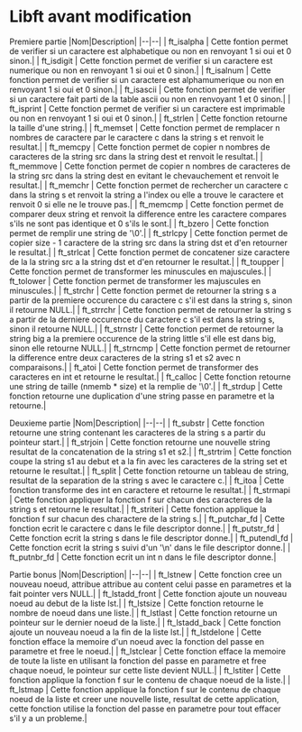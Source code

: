 # Libft avant modification
Premiere partie
|Nom|Description|
|--|--|
| ft_isalpha | Cette fontion permet de verifier si un caractere est alphabetique ou non en renvoyant 1 si oui et 0 sinon.|
| ft_isdigit | Cette fonction permet de verifier si un caractere est numerique ou non en renvoyant 1 si oui et 0 sinon.|
| ft_isalnum | Cette fonction permet de verifier si un caractere est alphamumerique ou non en renvoyant 1 si oui et 0 sinon.|
| ft_isascii | Cette fonction permet de verifier si un caractere fait parti de la table ascii ou non en renvoyant 1 et 0 sinon.|
| ft_isprint | Cette fonction permet de verifier si un caractere est imprimable ou non en renvoyant 1 si oui et 0 sinon.|
| ft_strlen | Cette fonction retourne la taille d'une string.|
| ft_memset | Cette fonction permet de remplacer n nombres de caractere par le caractere c dans la string s et renvoit le resultat.|
| ft_memcpy | Cette fonction permet de copier n nombres de caracteres de la string src dans la string dest et renvoit le resultat.|
| ft_memmove | Cette fonction permet de copier n nombres de caracteres de la string src dans la string dest en evitant le chevauchement et renvoit le resultat.|
| ft_memchr | Cette fonction permet de rechercher un caractere c dans la string s et renvoit la string a l'index ou elle a trouve le caractere et renvoit 0 si elle ne le trouve pas.|
| ft_memcmp | Cette fonction permet de comparer deux string et renvoit la difference entre les caractere compares s'ils ne sont pas identique et 0 s'ils le sont.|
| ft_bzero | Cette fonction permet de remplir une string de '\0'.|
| ft_strlcpy | Cette fonction permet de copier size - 1 caractere de la string src dans la string dst et d'en retourner le resultat.|
| ft_strlcat | Cette fonction permet de concatener size caractere de la la string src a la string dst et d'en retourner le resultat.|
| ft_toupper | Cette fonction permet de transformer les minuscules en majuscules.|
| ft_tolower | Cette fonction permet de transformer les majuscules en minuscules.|
| ft_strchr | Cette fonction permet de retourner la string s a partir de la premiere occurence du caractere c s'il est dans la string s, sinon il retourne NULL.|
| ft_strrchr | Cette fonction permet de retourner la string s a partir de la derniere occurence du caractere c s'il est dans la string s, sinon il retourne NULL.|
| ft_strnstr | Cette fonction permet de retourner la string big a la premiere occurence de la string little s'il elle est dans big, sinon elle retourne NULL.|
| ft_strncmp | Cette fonction permet de retourner la difference entre deux caracteres de la string s1 et s2 avec n comparaisons.|
| ft_atoi | Cette fonction permet de transformer des caracteres en int et retourne le resultat.|
| ft_calloc | Cette fonction retourne une string de taille (nmemb * size) et la remplie de '\0'.|
| ft_strdup | Cette fonction retourne une duplication d'une string passe en parametre et la retourne.|

Deuxieme partie
|Nom|Description|
|--|--|
| ft_substr | Cette fonction retourne une string contenant les caracteres de la string s a partir du pointeur start.|
| ft_strjoin | Cette fonction retourne une nouvelle string resultat de la concatenation de la string s1 et s2.|
| ft_strtrim | Cette fonction coupe la string s1 au debut et a la fin avec les caracteres de la string set et retourne le resultat.|
| ft_split | Cette fonction retourne un tableau de string, resultat de la separation de la string s avec le caractere c.|
| ft_itoa | Cette fonction transforme des int en caractere et retourne le resultat.|
| ft_strmapi | Cette fonction appliquer la fonction f sur chacun des caracteres de la string s et retourne le resultat.|
| ft_striteri | Cette fonction applique la fonction f sur chacun des charactere de la string s.|
| ft_putchar_fd | Cette fonction ecrit le caractere c dans le file descriptor donne.|
| ft_putstr_fd | Cette fonction ecrit la string s dans le file descriptor donne.|
| ft_putendl_fd | Cette fonction ecrit la string s suivi d'un '\n' dans le file descriptor donne.|
| ft_putnbr_fd | Cette fonction ecrit un int n dans le file descriptor donne.|

Partie bonus
|Nom|Description|
|--|--|
| ft_lstnew | Cette fonction cree un nouveau noeud, attribue attribue au content celui passe en parametres et la fait pointer vers NULL.|
| ft_lstadd_front | Cette fonction ajoute un nouveau noeud au debut de la liste lst.|
| ft_lstsize | Cette fonction retourne le nombre de noeud dans une liste.|
| ft_lstlast | Cette fonction retourne un pointeur sur le dernier noeud de la liste.|
| ft_lstadd_back | Cette fonction ajoute un nouveau noeud a la fin de la liste lst.|
| ft_lstdelone | Cette fonction efface la memoire d'un noeud avec la fonction del passe en parametre et free le noeud.|
| ft_lstclear | Cette fonction efface la memoire de toute la liste en utilisant la fonction del passe en parametre et free chaque noeud, le pointeur sur cette liste devient NULL.|
| ft_lstiter | Cette fonction applique la fonction f sur le contenu de chaque noeud de la liste.|
| ft_lstmap | Cette fonction applique la fonction f sur le contenu de chaque noeud de la liste et creer une nouvelle liste, resultat de cette application, cette fonction utilise la fonction del passe en parametre pour tout effacer s'il y a un probleme.|
